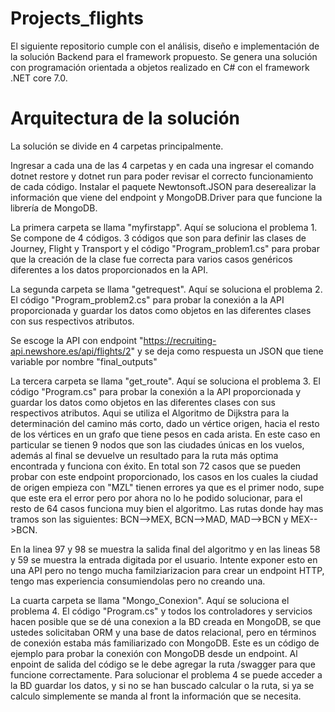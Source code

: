 # Projects_flights

El siguiente repositorio cumple con el análisis, diseño e implementación de la solución Backend para el framework propuesto.
Se genera una solución con programación orientada a objetos realizado en C# con el framework .NET core 7.0.

# Arquitectura de la solución

La solución se divide en 4 carpetas principalmente.

Ingresar a cada una de las 4 carpetas y en cada una ingresar el comando dotnet restore y dotnet run para poder revisar el correcto funcionamiento de cada código.
Instalar el paquete Newtonsoft.JSON para deserealizar la información que viene del endpoint y MongoDB.Driver para que funcione la librería de MongoDB.

La primera carpeta se llama "myfirstapp". Aquí se soluciona el problema 1. Se compone de 4 códigos. 3 códigos que son para definir las clases de Journey, 
Flight y Transport y el código "Program_problem1.cs" para probar que la creación de la clase fue correcta para varios casos genéricos diferentes a los 
datos proporcionados en la API.

La segunda carpeta se llama "getrequest". Aquí se soluciona el problema 2. El código "Program_problem2.cs" para probar la conexión a la API proporcionada y guardar
los datos como objetos en las diferentes clases con sus respectivos atributos.

Se escoge la API con endpoint "https://recruiting-api.newshore.es/api/flights/2" y se deja como respuesta un JSON que tiene variable por nombre "final_outputs"


La tercera carpeta se llama "get_route". Aquí se soluciona el problema 3. El código "Program.cs" para probar la conexión a la API proporcionada y guardar
los datos como objetos en las diferentes clases con sus respectivos atributos. Aqui se utiliza el Algoritmo de Dijkstra para la determinación del camino más
corto, dado un vértice origen, hacia el resto de los vértices en un grafo que tiene pesos en cada arista. En este caso en particular se tienen 9 nodos que son
las ciudades únicas en los vuelos, además al final se devuelve un resultado para la ruta más optima encontrada y funciona con éxito. En total son 72 casos que se pueden probar con este endpoint proporcionado, los casos en los cuales la ciudad de origen empieza con "MZL" tienen errores ya que es el primer nodo, supe que este era el error pero por ahora no lo he podido solucionar, para el resto de 64 casos funciona muy bien el algoritmo. Las rutas donde hay mas tramos son las siguientes: 
BCN-->MEX, BCN-->MAD, MAD-->BCN y MEX-->BCN. 

En la linea 97 y 98 se muestra la salida final del algoritmo y en las lineas 58 y 59 se muestra la entrada digitada por el usuario. Intente exponer esto en una API
pero no tengo mucha familziarizacion para crear un endpoint HTTP, tengo mas experiencia consumiendolas pero no creando una.

La cuarta carpeta se llama "Mongo_Conexion". Aquí se soluciona el problema 4. El código "Program.cs" y todos los controladores y servicios hacen posible que se dé
una conexion a la BD creada en MongoDB, se que ustedes solicitaban ORM y una base de datos relacional, pero en términos de conexión estaba más familiarizado con MongoDB.
Este es un código de ejemplo para probar la conexión con MongoDB desde un endpoint. Al enpoint de salida del código se le debe agregar la ruta /swagger para que 
funcione correctamente. Para solucionar el problema 4 se puede acceder a la BD guardar los datos, y si no se han buscado calcular o la ruta, si ya se calculo
simplemente se manda al front la información que se necesita.




